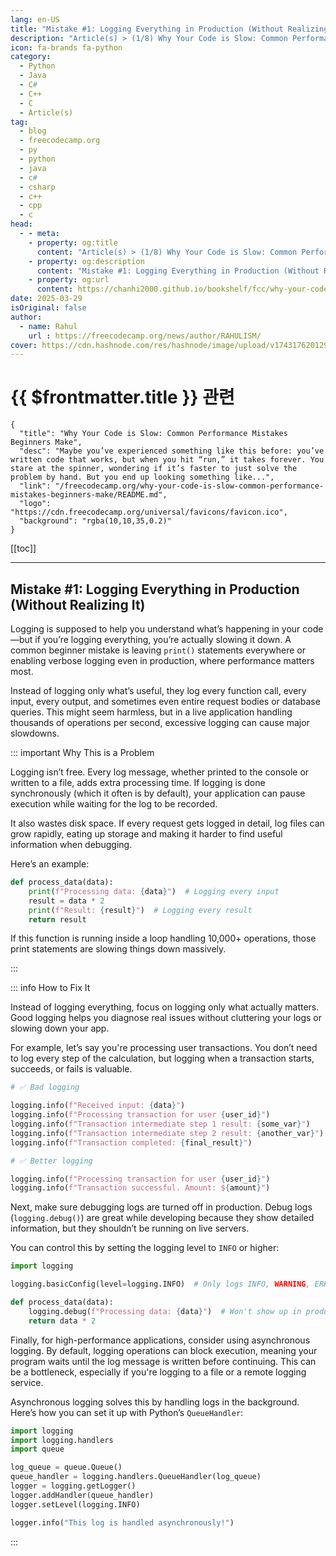 ```yaml
---
lang: en-US
title: "Mistake #1: Logging Everything in Production (Without Realizing It)"
description: "Article(s) > (1/8) Why Your Code is Slow: Common Performance Mistakes Beginners Make"
icon: fa-brands fa-python
category:
  - Python
  - Java
  - C#
  - C++
  - C
  - Article(s)
tag:
  - blog
  - freecodecamp.org
  - py
  - python
  - java
  - c#
  - csharp
  - c++
  - cpp
  - c
head:
  - - meta:
    - property: og:title
      content: "Article(s) > (1/8) Why Your Code is Slow: Common Performance Mistakes Beginners Make"
    - property: og:description
      content: "Mistake #1: Logging Everything in Production (Without Realizing It)"
    - property: og:url
      content: https://chanhi2000.github.io/bookshelf/fcc/why-your-code-is-slow-common-performance-mistakes-beginners-make/mistake-1-logging-everything-in-production-without-realizing-it.html
date: 2025-03-29
isOriginal: false
author:
  - name: Rahul
    url : https://freecodecamp.org/news/author/RAHULISM/
cover: https://cdn.hashnode.com/res/hashnode/image/upload/v1743176201295/448f0407-8a15-4b59-a91f-8a197bc07578.png
---
```


# {{ $frontmatter.title }} 관련

```component VPCard
{
  "title": "Why Your Code is Slow: Common Performance Mistakes Beginners Make",
  "desc": "Maybe you’ve experienced something like this before: you’ve written code that works, but when you hit “run,” it takes forever. You stare at the spinner, wondering if it’s faster to just solve the problem by hand. But you end up looking something like...",
  "link": "/freecodecamp.org/why-your-code-is-slow-common-performance-mistakes-beginners-make/README.md",
  "logo": "https://cdn.freecodecamp.org/universal/favicons/favicon.ico",
  "background": "rgba(10,10,35,0.2)"
}
```

[[toc]]

---

<SiteInfo
  name="Why Your Code is Slow: Common Performance Mistakes Beginners Make"
  desc="Maybe you’ve experienced something like this before: you’ve written code that works, but when you hit “run,” it takes forever. You stare at the spinner, wondering if it’s faster to just solve the problem by hand. But you end up looking something like..."
  url="https://freecodecamp.org/news/why-your-code-is-slow-common-performance-mistakes-beginners-make#heading-mistake-1-logging-everything-in-production-without-realizing-it"
  logo="https://cdn.freecodecamp.org/universal/favicons/favicon.ico"
  preview="https://cdn.hashnode.com/res/hashnode/image/upload/v1743176201295/448f0407-8a15-4b59-a91f-8a197bc07578.png"/>



## Mistake #1: Logging Everything in Production (Without Realizing It)

Logging is supposed to help you understand what’s happening in your code—but if you’re logging everything, you’re actually slowing it down. A common beginner mistake is leaving `print()` statements everywhere or enabling verbose logging even in production, where performance matters most.

Instead of logging only what’s useful, they log every function call, every input, every output, and sometimes even entire request bodies or database queries. This might seem harmless, but in a live application handling thousands of operations per second, excessive logging can cause major slowdowns.

::: important Why This is a Problem

Logging isn’t free. Every log message, whether printed to the console or written to a file, adds extra processing time. If logging is done synchronously (which it often is by default), your application can pause execution while waiting for the log to be recorded.

It also wastes disk space. If every request gets logged in detail, log files can grow rapidly, eating up storage and making it harder to find useful information when debugging.

Here’s an example:

```py
def process_data(data):
    print(f"Processing data: {data}")  # Logging every input
    result = data * 2  
    print(f"Result: {result}")  # Logging every result
    return result
```

If this function is running inside a loop handling 10,000+ operations, those print statements are slowing things down massively.

:::

::: info How to Fix It

Instead of logging everything, focus on logging only what actually matters. Good logging helps you diagnose real issues without cluttering your logs or slowing down your app.

For example, let’s say you're processing user transactions. You don’t need to log every step of the calculation, but logging when a transaction starts, succeeds, or fails is valuable.

```py
# ✅ Bad logging

logging.info(f"Received input: {data}")  
logging.info(f"Processing transaction for user {user_id}")  
logging.info(f"Transaction intermediate step 1 result: {some_var}")  
logging.info(f"Transaction intermediate step 2 result: {another_var}")  
logging.info(f"Transaction completed: {final_result}")  

# ✅ Better logging

logging.info(f"Processing transaction for user {user_id}")  
logging.info(f"Transaction successful. Amount: ${amount}")
```

Next, make sure debugging logs are turned off in production. Debug logs (`logging.debug()`) are great while developing because they show detailed information, but they shouldn’t be running on live servers.

You can control this by setting the logging level to `INFO` or higher:

```py
import logging

logging.basicConfig(level=logging.INFO)  # Only logs INFO, WARNING, ERROR, CRITICAL messages

def process_data(data):
    logging.debug(f"Processing data: {data}")  # Won't show up in production
    return data * 2
```

Finally, for high-performance applications, consider using asynchronous logging. By default, logging operations can block execution, meaning your program waits until the log message is written before continuing. This can be a bottleneck, especially if you're logging to a file or a remote logging service.

Asynchronous logging solves this by handling logs in the background. Here’s how you can set it up with Python’s `QueueHandler`:

```py
import logging
import logging.handlers
import queue

log_queue = queue.Queue()
queue_handler = logging.handlers.QueueHandler(log_queue)
logger = logging.getLogger()
logger.addHandler(queue_handler)
logger.setLevel(logging.INFO)

logger.info("This log is handled asynchronously!")
```

:::
